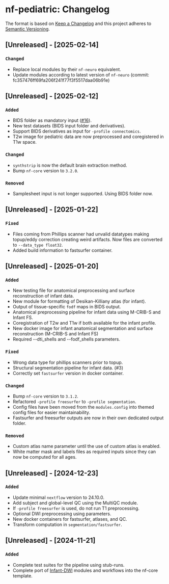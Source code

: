 # nf-pediatric: Changelog

The format is based on [Keep a Changelog](https://keepachangelog.com/en/1.0.0/)
and this project adheres to [Semantic Versioning](https://semver.org/spec/v2.0.0.html).

## [Unreleased] - [2025-02-14]

### `Changed`

- Replace local modules by their `nf-neuro` equivalent.
- Update modules according to latest version of `nf-neuro` (commit: fc357476ff69fa206f241f77f3f5517daa06b91e)

## [Unreleased] - [2025-02-12]

### `Added`

- BIDS folder as mandatory input ([#16](https://github.com/scilus/nf-pediatric/issues/16)).
- New test datasets (BIDS input folder and derivatives).
- Support BIDS derivatives as input for `-profile connectomics`.
- T2w image for pediatric data are now preprocessed and coregistered in T1w space.

### `Changed`

- `synthstrip` is now the default brain extraction method.
- Bump `nf-core` version to `3.2.0`.

### `Removed`

- Samplesheet input is not longer supported. Using BIDS folder now.

## [Unreleased] - [2025-01-22]

### `Fixed`

- Files coming from Phillips scanner had unvalid datatypes making topup/eddy correction creating weird artifacts. Now files are converted to `--data_type float32`.
- Added build information to fastsurfer container.

## [Unreleased] - [2025-01-20]

### `Added`

- New testing file for anatomical preprocessing and surface reconstruction of infant data.
- New module for formatting of Desikan-Killiany atlas (for infant).
- Output of tissue-specific `fodf` maps in BIDS output.
- Anatomical preprocessing pipeline for infant data using M-CRIB-S and Infant FS.
- Coregistration of T2w and T1w if both available for the infant profile.
- New docker image for infant anatomical segmentation and surface reconstruction (M-CRIB-S and Infant FS)
- Required --dti_shells and --fodf_shells parameters.

### `Fixed`

- Wrong data type for phillips scanners prior to topup.
- Structural segmentation pipeline for infant data. (#3)
- Correctly set `fastsurfer` version in docker container.

### `Changed`

- Bump `nf-core` version to `3.1.2`.
- Refactored `-profile freesurfer` to `-profile segmentation`.
- Config files have been moved from the `modules.config` into themed config files for easier maintainability.
- Fastsurfer and freesurfer outputs are now in their own dedicated output folder.

### `Removed`

- Custom atlas name parameter until the use of custom atlas is enabled.
- White matter mask and labels files as required inputs since they can now be computed for all ages.

## [Unreleased] - [2024-12-23]

### `Added`

- Update minimal `nextflow` version to 24.10.0.
- Add subject and global-level QC using the MultiQC module.
- If `-profile freesurfer` is used, do not run T1 preprocessing.
- Optional DWI preprocessing using parameters.
- New docker containers for fastsurfer, atlases, and QC.
- Transform computation in `segmentation/fastsurfer`.

## [Unreleased] - [2024-11-21]

### `Added`

- Complete test suites for the pipeline using stub-runs.
- Complete port of [Infant-DWI](https://github.com/scilus/Infant-DWI/) modules and workflows into the nf-core template.
